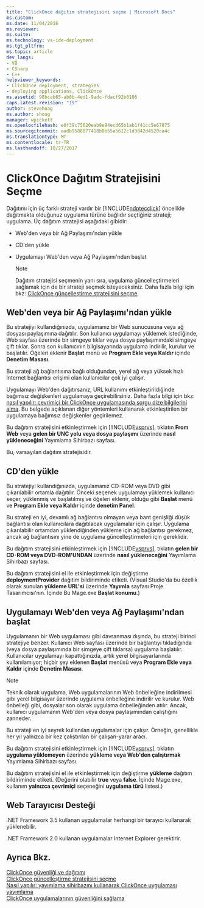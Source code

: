 ```yaml
---
title: "ClickOnce dağıtım stratejisini seçme | Microsoft Docs"
ms.custom: 
ms.date: 11/04/2016
ms.reviewer: 
ms.suite: 
ms.technology: vs-ide-deployment
ms.tgt_pltfrm: 
ms.topic: article
dev_langs:
- VB
- CSharp
- C++
helpviewer_keywords:
- ClickOnce deployment, strategies
- deploying applications, ClickOnce
ms.assetid: 98bcab65-ab8b-4ed1-9adc-fdacf92b8106
caps.latest.revision: "19"
author: stevehoag
ms.author: shoag
manager: wpickett
ms.openlocfilehash: e0f39c75620eab8e94ecd65b1ab1f41cc5e67875
ms.sourcegitcommit: aadb9588877418b8b55a5612c1d3842d4520ca4c
ms.translationtype: MT
ms.contentlocale: tr-TR
ms.lasthandoff: 10/27/2017
---
```

# <a name="choosing-a-clickonce-deployment-strategy"></a>ClickOnce Dağıtım Stratejisini Seçme
Dağıtımı için üç farklı strateji vardır bir [!INCLUDE[ndptecclick](../deployment/includes/ndptecclick_md.md)] öncelikle dağıtmakta olduğunuz uygulama türüne bağlıdır seçtiğiniz strateji; uygulama. Üç dağıtım stratejisi aşağıdaki gibidir:  
  
-   Web'den veya bir Ağ Paylaşımı'ndan yükle  
  
-   CD'den yükle  
  
-   Uygulamayı Web'den veya Ağ Paylaşımı'ndan başlat  
  
    > [!NOTE]
    >  Dağıtım stratejisi seçmenin yanı sıra, uygulama güncelleştirmeleri sağlamak için de bir strateji seçmek isteyeceksiniz. Daha fazla bilgi için bkz: [ClickOnce güncelleştirme stratejisini seçme](../deployment/choosing-a-clickonce-update-strategy.md).  
  
## <a name="install-from-the-web-or-a-network-share"></a>Web'den veya bir Ağ Paylaşımı'ndan yükle  
 Bu stratejiyi kullandığınızda, uygulamanız bir Web sunucusuna veya ağ dosyası paylaşımına dağıtılır. Son kullanıcı uygulamayı yüklemek istediğinde, Web sayfası üzerinde bir simgeye tıklar veya dosya paylaşımındaki simgeye çift tıklar. Sonra son kullanıcının bilgisayarında uygulama indirilir, kurulur ve başlatılır. Öğeleri eklenir **Başlat** menü ve **Program Ekle veya Kaldır** içinde **Denetim Masası**.  
  
 Bu strateji ağ bağlantısına bağlı olduğundan, yerel ağ veya yüksek hızlı Internet bağlantısı erişimi olan kullanıcılar çok iyi çalışır.  
  
 Uygulamayı Web'den dağıtırsanız, URL kullanımı etkinleştirildiğinde bağımsız değişkenleri uygulamaya geçirebilirsiniz. Daha fazla bilgi için bkz: [nasıl yapılır: çevrimiçi bir ClickOnce uygulamasında sorgu dize bilgilerini alma](../deployment/how-to-retrieve-query-string-information-in-an-online-clickonce-application.md). Bu belgede açıklanan diğer yöntemleri kullanarak etkinleştirilen bir uygulamaya bağımsız değişkenler geçirilemez.  
  
 Bu dağıtım stratejisini etkinleştirmek için [!INCLUDE[vsprvs](../code-quality/includes/vsprvs_md.md)], tıklatın **From Web** veya **gelen bir UNC yolu veya dosya paylaşımı** üzerinde **nasıl yükleneceğini** Yayımlama Sihirbazı sayfası.  
  
 Bu, varsayılan dağıtım stratejisidir.  
  
## <a name="install-from-a-cd"></a>CD'den yükle  
 Bu stratejiyi kullandığınızda, uygulamanız CD-ROM veya DVD gibi çıkarılabilir ortamla dağıtılır. Önceki seçenek uygulamayı yüklemek kullanıcı seçer, yüklenmiş ve başlatılmış ve öğeleri eklenir, olduğu gibi **Başlat** menü ve **Program Ekle veya Kaldır** içinde **denetim Panel**.  
  
 Bu strateji en iyi, devamlı ağ bağlantısı olmayan veya bant genişliği düşük bağlantısı olan kullanıcılara dağıtılacak uygulamalar için çalışır. Uygulama çıkarılabilir ortamdan yüklendiğinden yükleme için ağ bağlantısı gerekmez, ancak ağ bağlantısını yine de uygulama güncelleştirmeleri için gereklidir.  
  
 Bu dağıtım stratejisini etkinleştirmek için [!INCLUDE[vsprvs](../code-quality/includes/vsprvs_md.md)], tıklatın **gelen bir CD-ROM veya DVD-ROM'UNDAN** üzerinde **nasıl yükleneceğini** Yayımlama Sihirbazı sayfası.  
  
 Bu dağıtım stratejisini el ile etkinleştirmek için değiştirme **deploymentProvider** dağıtım bildiriminde etiketi. (Visual Studio'da bu özellik olarak sunulan **yükleme URL'si** üzerinde **Yayımla** sayfası Proje Tasarımcısı'nın. İçinde Bu Mage.exe **Başlat konumu**.)  
  
## <a name="start-the-application-from-the-web-or-a-network-share"></a>Uygulamayı Web'den veya Ağ Paylaşımı'ndan başlat  
 Uygulamanın bir Web uygulaması gibi davranması dışında, bu strateji birinci stratejiye benzer. Kullanıcı Web sayfası üzerinde bir bağlantıyı tıkladığında (veya dosya paylaşımında bir simgeye çift tıklarsa) uygulama başlatılır. Kullanıcılar uygulamayı kapattığınızda, artık yerel bilgisayarlarında kullanılamıyor; hiçbir şey eklenen **Başlat** menüsü veya **Program Ekle veya Kaldır** içinde **Denetim Masası**.  
  
> [!NOTE]
>  Teknik olarak uygulama, Web uygulamalarının Web önbelleğine indirilmesi gibi yerel bilgisayar üzerinde uygulama önbelleğine indirilir ve kurulur. Web önbelleği gibi, dosyalar son olarak uygulama önbelleğinden atılır. Ancak, kullanıcı uygulamanın Web'den veya dosya paylaşımından çalıştığını zanneder.  
  
 Bu strateji en iyi seyrek kullanılan uygulamalar için çalışır. Örneğin, genellikle her yıl yalnızca bir kez çalıştırılan bir çalışan-yarar aracı.  
  
 Bu dağıtım stratejisini etkinleştirmek için [!INCLUDE[vsprvs](../code-quality/includes/vsprvs_md.md)], tıklatın **uygulama yüklemeyen** üzerinde **yükleme veya Web'den çalıştırmak** Yayımlama Sihirbazı sayfası.  
  
 Bu dağıtım stratejisini el ile etkinleştirmek için değiştirme **yükleme** dağıtım bildiriminde etiketi. (Değerini olabilir **true** veya **false**. İçinde Mage.exe, kullanım **yalnızca çevrimiçi** seçeneğini **uygulama türü** listesi.)  
  
## <a name="web-browser-support"></a>Web Tarayıcısı Desteği  
 .NET Framework 3.5 kullanan uygulamalar herhangi bir tarayıcı kullanarak yüklenebilir.  
  
 .NET Framework 2.0 kullanan uygulamalar Internet Explorer gerektirir.  
  
## <a name="see-also"></a>Ayrıca Bkz.  
 [ClickOnce güvenliği ve dağıtımı](../deployment/clickonce-security-and-deployment.md)   
 [ClickOnce güncelleştirme stratejisini seçme](../deployment/choosing-a-clickonce-update-strategy.md)   
 [Nasıl yapılır: yayımlama sihirbazını kullanarak ClickOnce uygulaması yayımlama](../deployment/how-to-publish-a-clickonce-application-using-the-publish-wizard.md)   
 [ClickOnce uygulamalarının güvenliğini sağlama](../deployment/securing-clickonce-applications.md)